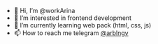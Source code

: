 - 👋 Hi, I’m @workArina
- 👀 I’m interested in frontend development
- 🌱 I’m currently learning web pack (html, css, js)
- 📫 How to reach me telegram <a href="https://t.me/arblngv">@arblngv</a>

<!---
workArina/workArina is a ✨ special ✨ repository because its `README.md` (this file) appears on your GitHub profile.
You can click the Preview link to take a look at your changes.
--->
